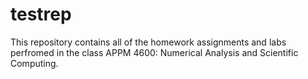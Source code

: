 # testrep
This repository contains all of the homework assignments and labs perfromed in the class APPM 4600: Numerical Analysis and Scientific Computing. 
